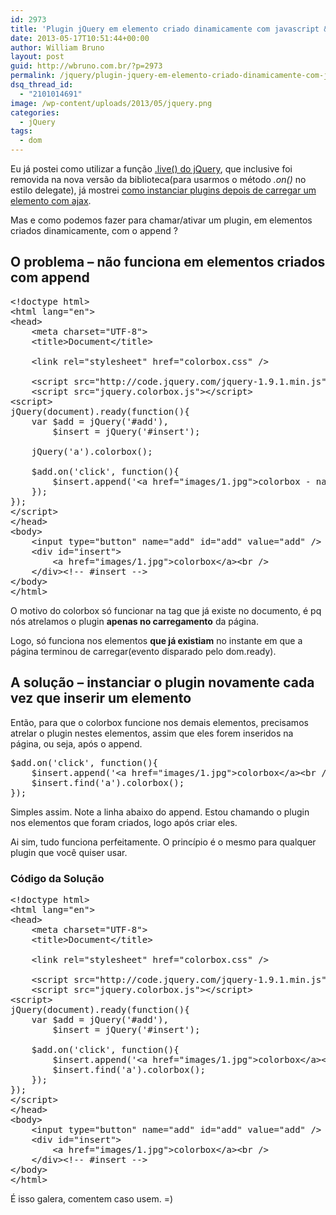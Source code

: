 ```yaml
---
id: 2973
title: 'Plugin jQuery em elemento criado dinamicamente com javascript &#8211; append jQuery'
date: 2013-05-17T10:51:44+00:00
author: William Bruno
layout: post
guid: http://wbruno.com.br/?p=2973
permalink: /jquery/plugin-jquery-em-elemento-criado-dinamicamente-com-javascript-append-jquery/
dsq_thread_id:
  - "2101014691"
image: /wp-content/uploads/2013/05/jquery.png
categories:
  - jQuery
tags:
  - dom
---
```

Eu já postei como utilizar a função [.live() do jQuery](http://wbruno.com.br/ajax/metodo-live-jquery/), que inclusive foi removida na nova versão da biblioteca(para usarmos o método <var>.on()</var> no estilo delegate), já mostrei [como instanciar plugins depois de carregar um elemento com ajax](http://wbruno.com.br/ajax/usando-lightbox-em-pagina-carregada-ajax/).

Mas e como podemos fazer para chamar/ativar um plugin, em elementos criados dinamicamente, com o append ?
  
<!--more-->

## O problema &#8211; não funciona em elementos criados com append

<pre class="html">&lt;!doctype html&gt;
&lt;html lang="en"&gt;
&lt;head&gt;
	&lt;meta charset="UTF-8"&gt;
	&lt;title&gt;Document&lt;/title&gt;

	&lt;link rel="stylesheet" href="colorbox.css" /&gt;

	&lt;script src="http://code.jquery.com/jquery-1.9.1.min.js"&gt;&lt;/script&gt;
	&lt;script src="jquery.colorbox.js"&gt;&lt;/script&gt;
&lt;script&gt;
jQuery(document).ready(function(){
	var $add = jQuery('#add'),
		$insert = jQuery('#insert');

	jQuery('a').colorbox();

	$add.on('click', function(){
		$insert.append('&lt;a href="images/1.jpg"&gt;colorbox - nao funciona&lt;/a&gt;&lt;br /&gt;');
	});
});
&lt;/script&gt;
&lt;/head&gt;
&lt;body&gt;
	&lt;input type="button" name="add" id="add" value="add" /&gt;
	&lt;div id="insert"&gt;
		&lt;a href="images/1.jpg"&gt;colorbox&lt;/a&gt;&lt;br /&gt;
	&lt;/div&gt;&lt;!-- #insert --&gt;
&lt;/body&gt;
&lt;/html&gt;</pre>

O motivo do colorbox só funcionar na tag <var><a></var> que já existe no documento, é pq nós atrelamos o plugin **apenas no carregamento** da página.
  
Logo, só funciona nos elementos **que já existiam** no instante em que a página terminou de carregar(evento disparado pelo dom.ready).

## A solução &#8211; instanciar o plugin novamente cada vez que inserir um elemento

Então, para que o colorbox funcione nos demais elementos, precisamos atrelar o plugin nestes elementos, assim que eles forem inseridos na página, ou seja, após o append.

<pre class="javascript">$add.on('click', function(){
	$insert.append('&lt;a href="images/1.jpg"&gt;colorbox&lt;/a&gt;&lt;br /&gt;');
	$insert.find('a').colorbox();
});</pre>

Simples assim. Note a linha abaixo do append. Estou chamando o plugin nos elementos que foram criados, logo após criar eles.

Ai sim, tudo funciona perfeitamente. O princípio é o mesmo para qualquer plugin que você quiser usar.

### Código da Solução

<pre class="html">&lt;!doctype html&gt;
&lt;html lang="en"&gt;
&lt;head&gt;
	&lt;meta charset="UTF-8"&gt;
	&lt;title&gt;Document&lt;/title&gt;

	&lt;link rel="stylesheet" href="colorbox.css" /&gt;

	&lt;script src="http://code.jquery.com/jquery-1.9.1.min.js"&gt;&lt;/script&gt;
	&lt;script src="jquery.colorbox.js"&gt;&lt;/script&gt;
&lt;script&gt;
jQuery(document).ready(function(){
	var $add = jQuery('#add'),
		$insert = jQuery('#insert');

	$add.on('click', function(){
		$insert.append('&lt;a href="images/1.jpg"&gt;colorbox&lt;/a&gt;&lt;br /&gt;');
		$insert.find('a').colorbox();
	});
});
&lt;/script&gt;
&lt;/head&gt;
&lt;body&gt;
	&lt;input type="button" name="add" id="add" value="add" /&gt;
	&lt;div id="insert"&gt;
		&lt;a href="images/1.jpg"&gt;colorbox&lt;/a&gt;&lt;br /&gt;
	&lt;/div&gt;&lt;!-- #insert --&gt;
&lt;/body&gt;
&lt;/html&gt;</pre>

É isso galera, comentem caso usem. =)